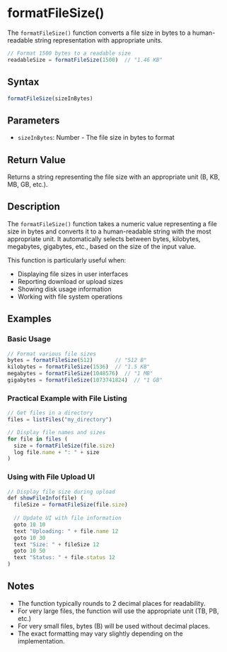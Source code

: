 # formatFileSize()

The `formatFileSize()` function converts a file size in bytes to a human-readable string representation with appropriate units.

```javascript
// Format 1500 bytes to a readable size
readableSize = formatFileSize(1500)  // "1.46 KB"
```

## Syntax

```javascript
formatFileSize(sizeInBytes)
```

## Parameters

- `sizeInBytes`: Number - The file size in bytes to format

## Return Value

Returns a string representing the file size with an appropriate unit (B, KB, MB, GB, etc.).

## Description

The `formatFileSize()` function takes a numeric value representing a file size in bytes and converts it to a human-readable string with the most appropriate unit. It automatically selects between bytes, kilobytes, megabytes, gigabytes, etc., based on the size of the input value.

This function is particularly useful when:

- Displaying file sizes in user interfaces
- Reporting download or upload sizes
- Showing disk usage information
- Working with file system operations

## Examples

### Basic Usage

```javascript
// Format various file sizes
bytes = formatFileSize(512)       // "512 B"
kilobytes = formatFileSize(1536)  // "1.5 KB"
megabytes = formatFileSize(1048576)  // "1 MB"
gigabytes = formatFileSize(1073741824)  // "1 GB"
```

### Practical Example with File Listing

```javascript
// Get files in a directory
files = listFiles("my_directory")

// Display file names and sizes
for file in files (
  size = formatFileSize(file.size)
  log file.name + ": " + size
)
```

### Using with File Upload UI

```javascript
// Display file size during upload
def showFileInfo(file) (
  fileSize = formatFileSize(file.size)
  
  // Update UI with file information
  goto 10 10
  text "Uploading: " + file.name 12
  goto 10 30
  text "Size: " + fileSize 12
  goto 10 50
  text "Status: " + file.status 12
)
```

## Notes

- The function typically rounds to 2 decimal places for readability.
- For very large files, the function will use the appropriate unit (TB, PB, etc.)
- For very small files, bytes (B) will be used without decimal places.
- The exact formatting may vary slightly depending on the implementation.
